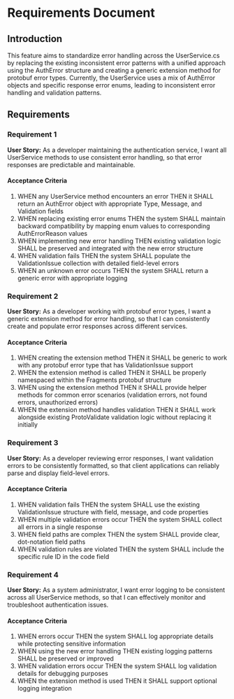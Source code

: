 # Requirements Document

## Introduction

This feature aims to standardize error handling across the UserService.cs by replacing the existing inconsistent error patterns with a unified approach using the AuthError structure and creating a generic extension method for protobuf error types. Currently, the UserService uses a mix of AuthError objects and specific response error enums, leading to inconsistent error handling and validation patterns.

## Requirements

### Requirement 1

**User Story:** As a developer maintaining the authentication service, I want all UserService methods to use consistent error handling, so that error responses are predictable and maintainable.

#### Acceptance Criteria

1. WHEN any UserService method encounters an error THEN it SHALL return an AuthError object with appropriate Type, Message, and Validation fields
2. WHEN replacing existing error enums THEN the system SHALL maintain backward compatibility by mapping enum values to corresponding AuthErrorReason values
3. WHEN implementing new error handling THEN existing validation logic SHALL be preserved and integrated with the new error structure
4. WHEN validation fails THEN the system SHALL populate the ValidationIssue collection with detailed field-level errors
5. WHEN an unknown error occurs THEN the system SHALL return a generic error with appropriate logging

### Requirement 2

**User Story:** As a developer working with protobuf error types, I want a generic extension method for error handling, so that I can consistently create and populate error responses across different services.

#### Acceptance Criteria

1. WHEN creating the extension method THEN it SHALL be generic to work with any protobuf error type that has ValidationIssue support
2. WHEN the extension method is called THEN it SHALL be properly namespaced within the Fragments protobuf structure
3. WHEN using the extension method THEN it SHALL provide helper methods for common error scenarios (validation errors, not found errors, unauthorized errors)
4. WHEN the extension method handles validation THEN it SHALL work alongside existing ProtoValidate validation logic without replacing it initially

### Requirement 3

**User Story:** As a developer reviewing error responses, I want validation errors to be consistently formatted, so that client applications can reliably parse and display field-level errors.

#### Acceptance Criteria

1. WHEN validation fails THEN the system SHALL use the existing ValidationIssue structure with field, message, and code properties
2. WHEN multiple validation errors occur THEN the system SHALL collect all errors in a single response
3. WHEN field paths are complex THEN the system SHALL provide clear, dot-notation field paths
4. WHEN validation rules are violated THEN the system SHALL include the specific rule ID in the code field

### Requirement 4

**User Story:** As a system administrator, I want error logging to be consistent across all UserService methods, so that I can effectively monitor and troubleshoot authentication issues.

#### Acceptance Criteria

1. WHEN errors occur THEN the system SHALL log appropriate details while protecting sensitive information
2. WHEN using the new error handling THEN existing logging patterns SHALL be preserved or improved
3. WHEN validation errors occur THEN the system SHALL log validation details for debugging purposes
4. WHEN the extension method is used THEN it SHALL support optional logging integration